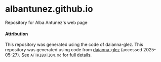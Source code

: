 # albantunez.github.io
Repository for Alba Antunez's web page


#### Attribution
This repository was generated using the code of daianna-glez.
This repository was generated using code from [daianna-glez](https://github.com/daianna-glez) (accessed 2025-05-27). See `ATTRIBUTION.md` for full details.

